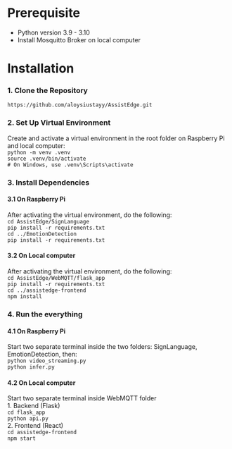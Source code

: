 
# Prerequisite
- Python version 3.9 - 3.10
- Install Mosquitto Broker on local computer

# Installation
### 1. Clone the Repository
`https://github.com/aloysiustayy/AssistEdge.git`

### 2. Set Up Virtual Environment
Create and activate a virtual environment in the root folder on Raspberry Pi and local computer:\
`python -m venv .venv`\
`source .venv/bin/activate`   
`# On Windows, use .venv\Scripts\activate`

### 3. Install Dependencies
#### 3.1 On Raspberry Pi
After activating the virtual environment, do the following:\
`cd AssistEdge/SignLanguage`\
`pip install -r requirements.txt`\
`cd ../EmotionDetection`\
`pip install -r requirements.txt`

#### 3.2 On Local computer
After activating the virtual environment, do the following:\
`cd AssistEdge/WebMQTT/flask_app`\
`pip install -r requirements.txt`\
`cd ../assistedge-frontend`\
`npm install`

### 4. Run the everything
#### 4.1 On Raspberry Pi
Start two separate terminal inside the two folders: SignLanguage, EmotionDetection, then:\
`python video_streaming.py`\
`python infer.py`

#### 4.2 On Local computer
Start two separate terminal inside WebMQTT folder\
    1. Backend (Flask)\
    `cd flask_app`\
    `python api.py`\
    2. Frontend (React)\
    `cd assistedge-frontend`\
    `npm start`